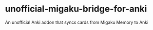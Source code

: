# unofficial-migaku-bridge-for-anki
An unofficial Anki addon that syncs cards from Migaku Memory to Anki
